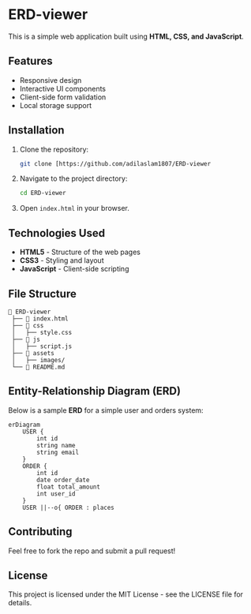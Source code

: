 # ERD-viewer

This is a simple web application built using **HTML, CSS, and JavaScript**.

## Features
- Responsive design
- Interactive UI components
- Client-side form validation
- Local storage support

## Installation
1. Clone the repository:
   ```sh
   git clone [https://github.com/adilaslam1807/ERD-viewer
   ```
2. Navigate to the project directory:
   ```sh
   cd ERD-viewer
   ```
3. Open `index.html` in your browser.

## Technologies Used
- **HTML5** - Structure of the web pages
- **CSS3** - Styling and layout
- **JavaScript** - Client-side scripting

## File Structure
```
📂 ERD-viewer
 ├── 📄 index.html
 ├── 📂 css
 │   ├── style.css
 ├── 📂 js
 │   ├── script.js
 ├── 📂 assets
 │   ├── images/
 └── 📄 README.md
```

## Entity-Relationship Diagram (ERD)
Below is a sample **ERD** for a simple user and orders system:

```mermaid
erDiagram
    USER {
        int id
        string name
        string email
    }
    ORDER {
        int id
        date order_date
        float total_amount
        int user_id
    }
    USER ||--o{ ORDER : places
```

## Contributing
Feel free to fork the repo and submit a pull request!

## License
This project is licensed under the MIT License - see the LICENSE file for details.
